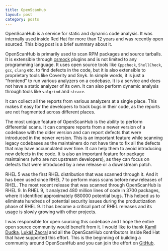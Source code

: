 ```yaml
---
title: OpenScanHub
layout: post
category: posts
---
```


OpenScanHub is a service for static and dynamic code analysis. It was internally used inside Red Hat for more than 12 years and was recently open sourced. This blog post is a brief summary about it.

OpenScanHub is primarily used to scan RPM packages and source tarballs. It is extensible through [csmock][csmock-github] plugins and is not limited to any programming language. It uses open source tools like `Cppcheck`, `ShellCheck`, `gcc`, `clang` etc. to find defects in the code, but it is also extensible to proprietary tools like Coverity and Snyk. In simple words, it is just a “frontend” to run various analyzers on a codebase. It is a service and does not have a static analyzer of its own. It can also perform dynamic analysis through tools like `valgrind` and `strace`.

It can collect all the reports from various analyzers at a single place. This makes it easy for the developers to track bugs in their code, as the reports are not fragmented across different places.

The most unique feature of OpenScanHub is the ability to perform differential scans. It can compare reports from a newer version of a codebase with the older version and can report defects that were introduced in the newer version. This is an important feature while scanning legacy codebases as the maintainers do not have time to fix all the defects that may have accumulated over time. It can help them to avoid introducing new defects in the code. It is also an important feature for package maintainers (who are not upstream developers), as they can focus on defects that were introduced by a new release or a downstream patch.

RHEL 5 was the first RHEL distribution that was scanned through it. And it has been used since RHEL 7 to perform mass scans before new releases of RHEL. The most recent release that was scanned through OpenScanHub is RHEL 9. In RHEL 9, it analyzed 480 million lines of code in 3700 packages, where it identified approximately 680000 potential bugs. This helped us to eliminate hundreds of potential security issues during the productization phase of RHEL 9. It has become a critical part of RHEL releases and its usage is slowly growing with other projects.

I was responsible for open sourcing this codebase and I hope the entire open source community would benefit from it. I would like to thank [Kamil Dudka][kdudka-github], [Lukáš Zaoral][lzaoral-github] and all the OpenScanHub contributors inside Red Hat that have supported this effort. This is the beginning of building a community around OpenScanHub and you can join the effort on [GitHub][openscanhub-github].


[csmock-github]: https://github.com/csutils/csmock
[kdudka-github]: https://github.com/kdudka
[lzaoral-github]: https://github.com/lzaoral
[openscanhub-github]: https://github.com/openscanhub/openscanhub
